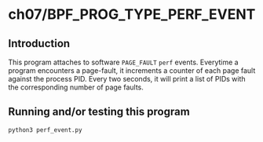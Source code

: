 # ch07/BPF_PROG_TYPE_PERF_EVENT

## Introduction

This program attaches to software `PAGE_FAULT` `perf` events. Everytime a program encounters a page-fault, it increments a counter of each page fault against the process PID. Every two seconds, it will print a list of PIDs with the corresponding number of page faults.

## Running and/or testing this program

```bash
python3 perf_event.py
```
